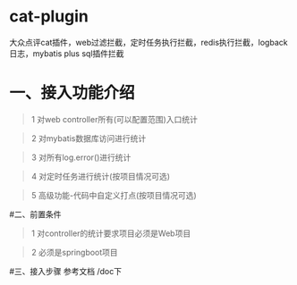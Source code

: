 # cat-plugin
大众点评cat插件，web过滤拦截，定时任务执行拦截，redis执行拦截，logback日志，mybatis plus sql插件拦截

# 一、接入功能介绍
>1 对web controller所有(可以配置范围)入口统计

>2 对mybatis数据库访问进行统计

>3 对所有log.error()进行统计

>4 对定时任务进行统计(按项目情况可选)

>5 高级功能-代码中自定义打点(按项目情况可选)

#二、前置条件
>1 对controller的统计要求项目必须是Web项目

>2 必须是springboot项目

#三、接入步骤
参考文档 /doc下
